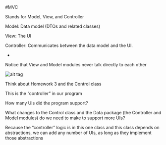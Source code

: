 #MVC

Stands for Model, View, and Controller

Model: Data model (DTOs and related classes)

View: The UI

Controller: Communicates between the data model and the UI.

-

Notice that View and Model modules never talk directly to each other

![alt tag](https://github.com/Cody-Nicholson96/Software_Development/blob/master/Object_Oriented_Software_Development/pics/mvc1.jpg)

Think about Homework 3 and the Control class

This is the “controller” in our program

How many UIs did the program support?

What changes to the Control class and the Data package (the Controller and Model modules) do we need to make to support more UIs?

Because the “controller” logic is in this one class and this class depends on abstractions, we can add any number of UIs, as long as they implement those abstractions
